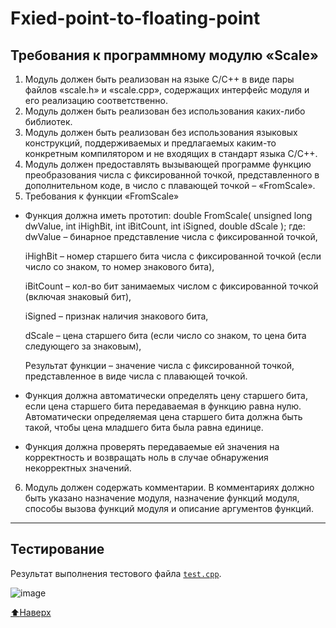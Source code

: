 # <a name="general"></a>Fxied-point-to-floating-point
## Требования к программному модулю «Scale»
1. Модуль должен быть реализован на языке C/C++ в виде пары файлов «scale.h» и «scale.cpp»,
содержащих интерфейс модуля и его реализацию соответственно.
2. Модуль должен быть реализован без использования каких-либо библиотек.
3. Модуль должен быть реализован без использования языковых конструкций, поддерживаемых
и предлагаемых каким-то конкретным компилятором и не входящих в стандарт языка C/C++.
4. Модуль должен предоставлять вызывающей программе функцию преобразования числа с
фиксированной точкой, представленного в дополнительном коде, в число с плавающей точкой –
«FromScale».
5. Требования к функции «FromScale»
+   Функция должна иметь прототип:
    double FromScale( unsigned long dwValue, int iHighBit, int iBitCount, int iSigned, double dScale );
    где:
    dwValue – бинарное представление числа с фиксированной точкой,
    
    iHighBit – номер старшего бита числа с фиксированной точкой (если число со знаком, то номер
    знакового бита),
    
    iBitCount – кол-во бит занимаемых числом с фиксированной точкой (включая знаковый бит),
    
    iSigned – признак наличия знакового бита,
    
    dScale – цена старшего бита (если число со знаком, то цена бита следующего за знаковым),
    
    Результат функции – значение числа с фиксированной точкой, представленное в виде числа с
    плавающей точкой.
    
+  Функция должна автоматически определять цену старшего бита, если цена старшего бита
передаваемая в функцию равна нулю. Автоматически определяемая цена старшего бита должна
быть такой, чтобы цена младшего бита была равна единице.

+  Функция должна проверять передаваемые ей значения на корректность и возвращать ноль в
случае обнаружения некорректных значений.

6. Модуль должен содержать комментарии. В комментариях должно быть указано назначение
модуля, назначение функций модуля, способы вызова функций модуля и описание аргументов
функций.

___
## Тестирование
Результат выполнения тестового файла [`test.cpp`](https://github.com/AlexMtnkv/Fxied-point-to-floating-point/blob/2db268ed111a77ee1e90f7a952681c9d255cc5fd/test.cpp).

![image](https://user-images.githubusercontent.com/90116073/184785637-43474d49-e406-41ba-ad7d-e0022df51880.png)

[:arrow_up:Наверх](#general)
